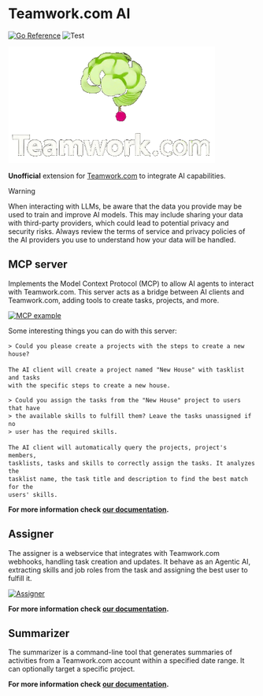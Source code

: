 # Teamwork.com AI

[![Go Reference](https://pkg.go.dev/badge/github.com/rafaeljusto/teamwork-ai.svg)](https://pkg.go.dev/github.com/rafaeljusto/teamwork-ai)
![Test](https://github.com/rafaeljusto/teamwork-ai/actions/workflows/test.yml/badge.svg)

![Logo](teamwork-ai.gif)

**Unofficial** extension for [Teamwork.com](https://teamwork.com) to integrate
AI capabilities.

> [!WARNING]
> When interacting with LLMs, be aware that the data you provide may be used to
> train and improve AI models. This may include sharing your data with
> third-party providers, which could lead to potential privacy and security
> risks. Always review the terms of service and privacy policies of the AI
> providers you use to understand how your data will be handled.

## MCP server

Implements the Model Context Protocol (MCP) to allow AI agents to interact with
Teamwork.com. This server acts as a bridge between AI clients and Teamwork.com,
adding tools to create tasks, projects, and more.

[![MCP example](https://img.youtube.com/vi/QTGM7cQT7Ew/0.jpg)](https://www.youtube.com/watch?v=QTGM7cQT7Ew)

Some interesting things you can do with this server:

```
> Could you please create a projects with the steps to create a new house?

The AI client will create a project named "New House" with tasklist and tasks
with the specific steps to create a new house.
```

```
> Could you assign the tasks from the "New House" project to users that have
> the available skills to fulfill them? Leave the tasks unassigned if no
> user has the required skills.

The AI client will automatically query the projects, project's members, 
tasklists, tasks and skills to correctly assign the tasks. It analyzes the
tasklist name, the task title and description to find the best match for the
users' skills.
```

**For more information check [our documentation](cmd/mcp/README.md).**

## Assigner

The assigner is a webservice that integrates with Teamwork.com webhooks,
handling task creation and updates. It behave as an Agentic AI, extracting
skills and job roles from the task and assigning the best user to fulfill it.

[![Assigner](https://img.youtube.com/vi/syeb50mia_M/0.jpg)](https://www.youtube.com/watch?v=syeb50mia_M)

**For more information check [our documentation](cmd/assigner/README.md).**

## Summarizer

The summarizer is a command-line tool that generates summaries of activities
from a Teamwork.com account within a specified date range. It can optionally
target a specific project.

**For more information check [our documentation](cmd/summarizer/README.md).**